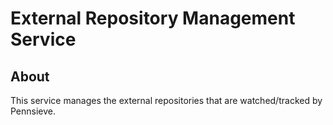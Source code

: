 # External Repository Management Service

## About

This service manages the external repositories that are watched/tracked by Pennsieve.

